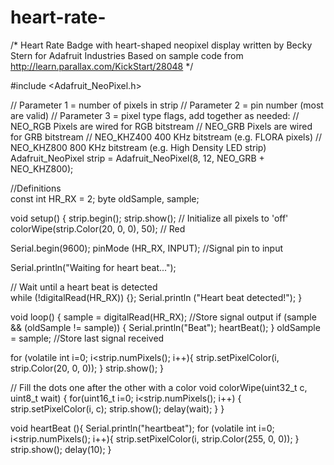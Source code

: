 # heart-rate-
/*
Heart Rate Badge with heart-shaped neopixel display
written by Becky Stern for Adafruit Industries
Based on sample code from http://learn.parallax.com/KickStart/28048
*/

#include <Adafruit_NeoPixel.h>

// Parameter 1 = number of pixels in strip
// Parameter 2 = pin number (most are valid)
// Parameter 3 = pixel type flags, add together as needed:
//   NEO_RGB     Pixels are wired for RGB bitstream
//   NEO_GRB     Pixels are wired for GRB bitstream
//   NEO_KHZ400  400 KHz bitstream (e.g. FLORA pixels)
//   NEO_KHZ800  800 KHz bitstream (e.g. High Density LED strip)
Adafruit_NeoPixel strip = Adafruit_NeoPixel(8, 12, NEO_GRB + NEO_KHZ800);

//Definitions  
const int HR_RX = 2;
byte oldSample, sample;

void setup() {
  strip.begin();
  strip.show(); // Initialize all pixels to 'off'
  colorWipe(strip.Color(20, 0, 0), 50); // Red
  
  Serial.begin(9600);
  pinMode (HR_RX, INPUT);  //Signal pin to input  
  
  Serial.println("Waiting for heart beat...");

 // Wait until a heart beat is detected  
  while (!digitalRead(HR_RX)) {};
  Serial.println ("Heart beat detected!");
}

void loop() {
  sample = digitalRead(HR_RX);  //Store signal output 
  if (sample && (oldSample != sample)) {
    Serial.println("Beat");
    heartBeat();
  }
  oldSample = sample;           //Store last signal received 
  

for (volatile int i=0; i<strip.numPixels(); i++){
      strip.setPixelColor(i, strip.Color(20, 0, 0)); 
    }
    strip.show();
}


// Fill the dots one after the other with a color
void colorWipe(uint32_t c, uint8_t wait) {
  for(uint16_t i=0; i<strip.numPixels(); i++) {
      strip.setPixelColor(i, c);
      strip.show();
      delay(wait);
  }
}

void heartBeat (){
  Serial.println("heartbeat");
for (volatile int i=0; i<strip.numPixels(); i++){
      strip.setPixelColor(i, strip.Color(255, 0, 0)); 
    }
    strip.show();
   delay(10);
}
